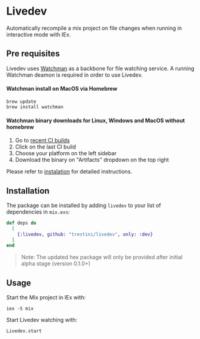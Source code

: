 # Livedev

Automatically recompile a mix project on file changes when running in interactive mode with IEx.

## Pre requisites

Livedev uses [Watchman](https://facebook.github.io/watchman/) as a backbone for file watching service. A running Watchman deamon is required in order to use Livedev.

#### Watchman install on MacOS via Homebrew

```
brew update
brew install watchman
```

#### Watchman binary downloads for Linux, Windows and MacOS without homebrew

1. Go to [recent CI builds](https://github.com/facebook/watchman/actions?query=is%3Asuccess+event%3Apush+branch%3Amaster)
1. Click on the last CI build
1. Choose your platform on the left sidebar
1. Download the binary on "Artifacts" dropdown on the top right

Please refer to [instalation](https://facebook.github.io/watchman/docs/install.html) for detailed instructions.

## Installation

The package can be installed by adding `livedev` to your list of dependencies in `mix.exs`:

```elixir
def deps do
  [
    {:livedev, github: "trestini/livedev", only: :dev}
  ]
end
```

> Note: The updated hex package will only be provided after initial alpha stage (version 0.1.0+)

## Usage

Start the Mix project in IEx with:

```
iex -S mix
```

Start Livedev watching with:

```
Livedev.start
```
